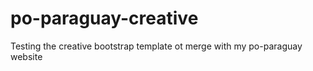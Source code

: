 # po-paraguay-creative
Testing the creative bootstrap template ot merge with my po-paraguay website
